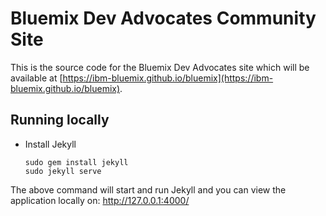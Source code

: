 # Bluemix Dev Advocates Community Site

This is the source code for the Bluemix Dev Advocates site which will be available at [https://ibm-bluemix.github.io/bluemix](https://ibm-bluemix.github.io/bluemix).

## Running locally
 - Install Jekyll

    ```
    sudo gem install jekyll
    sudo jekyll serve
    ```

The above command will start and run Jekyll and you can view the application locally on: http://127.0.0.1:4000/
